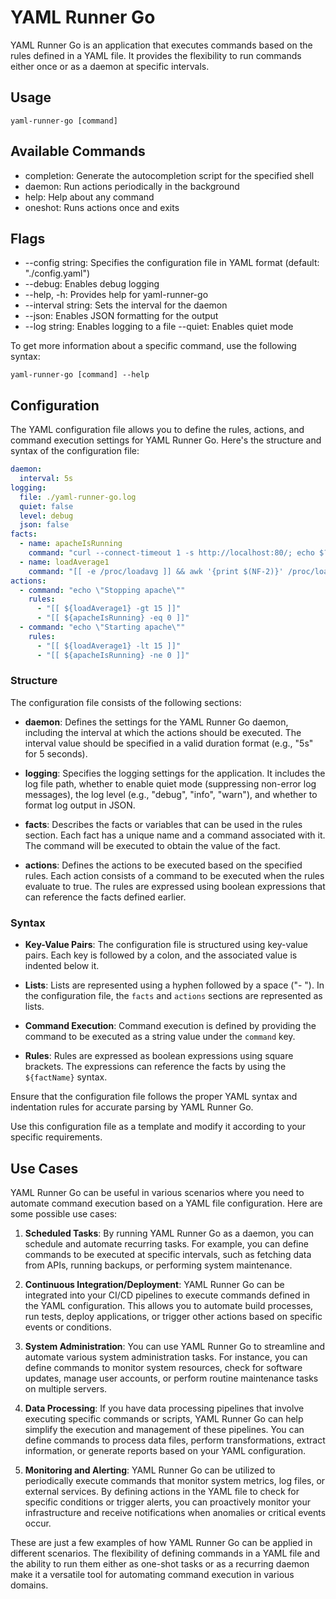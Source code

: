 # YAML Runner Go

YAML Runner Go is an application that executes commands based on the rules defined in a YAML file. It provides the flexibility to run commands either once or as a daemon at specific intervals.

## Usage

`yaml-runner-go [command]`

## Available Commands

* completion: Generate the autocompletion script for the specified shell
* daemon: Run actions periodically in the background
* help: Help about any command
* oneshot: Runs actions once and exits

## Flags

* --config string: Specifies the configuration file in YAML format (default: "./config.yaml")
* --debug: Enables debug logging
* --help, -h: Provides help for yaml-runner-go
* --interval string: Sets the interval for the daemon
* --json: Enables JSON formatting for the output
* --log string: Enables logging to a file
--quiet: Enables quiet mode

To get more information about a specific command, use the following syntax:

`yaml-runner-go [command] --help`

## Configuration

The YAML configuration file allows you to define the rules, actions, and command execution settings for YAML Runner Go. Here's the structure and syntax of the configuration file:

```yaml
daemon:
  interval: 5s
logging:
  file: ./yaml-runner-go.log
  quiet: false
  level: debug
  json: false
facts:
  - name: apacheIsRunning
    command: "curl --connect-timeout 1 -s http://localhost:80/; echo $?;"
  - name: loadAverage1
    command: "[[ -e /proc/loadavg ]] && awk '{print $(NF-2)}' /proc/loadavg | cut -d. -f1 || sysctl -n vm.loadavg | awk '{print $2}' | cut -d, -f1"
actions:
  - command: "echo \"Stopping apache\""
    rules:
      - "[[ ${loadAverage1} -gt 15 ]]"
      - "[[ ${apacheIsRunning} -eq 0 ]]"
  - command: "echo \"Starting apache\""
    rules:
      - "[[ ${loadAverage1} -lt 15 ]]"
      - "[[ ${apacheIsRunning} -ne 0 ]]"
```

### Structure

The configuration file consists of the following sections:

- **daemon**: Defines the settings for the YAML Runner Go daemon, including the interval at which the actions should be executed. The interval value should be specified in a valid duration format (e.g., "5s" for 5 seconds).

- **logging**: Specifies the logging settings for the application. It includes the log file path, whether to enable quiet mode (suppressing non-error log messages), the log level (e.g., "debug", "info", "warn"), and whether to format log output in JSON.

- **facts**: Describes the facts or variables that can be used in the rules section. Each fact has a unique name and a command associated with it. The command will be executed to obtain the value of the fact.

- **actions**: Defines the actions to be executed based on the specified rules. Each action consists of a command to be executed when the rules evaluate to true. The rules are expressed using boolean expressions that can reference the facts defined earlier.

### Syntax

- **Key-Value Pairs**: The configuration file is structured using key-value pairs. Each key is followed by a colon, and the associated value is indented below it.

- **Lists**: Lists are represented using a hyphen followed by a space ("- "). In the configuration file, the `facts` and `actions` sections are represented as lists.

- **Command Execution**: Command execution is defined by providing the command to be executed as a string value under the `command` key.

- **Rules**: Rules are expressed as boolean expressions using square brackets. The expressions can reference the facts by using the `${factName}` syntax.

Ensure that the configuration file follows the proper YAML syntax and indentation rules for accurate parsing by YAML Runner Go.

Use this configuration file as a template and modify it according to your specific requirements.

## Use Cases

YAML Runner Go can be useful in various scenarios where you need to automate command execution based on a YAML file configuration. Here are some possible use cases:

1. **Scheduled Tasks**: By running YAML Runner Go as a daemon, you can schedule and automate recurring tasks. For example, you can define commands to be executed at specific intervals, such as fetching data from APIs, running backups, or performing system maintenance.

2. **Continuous Integration/Deployment**: YAML Runner Go can be integrated into your CI/CD pipelines to execute commands defined in the YAML configuration. This allows you to automate build processes, run tests, deploy applications, or trigger other actions based on specific events or conditions.

3. **System Administration**: You can use YAML Runner Go to streamline and automate various system administration tasks. For instance, you can define commands to monitor system resources, check for software updates, manage user accounts, or perform routine maintenance tasks on multiple servers.

4. **Data Processing**: If you have data processing pipelines that involve executing specific commands or scripts, YAML Runner Go can help simplify the execution and management of these pipelines. You can define commands to process data files, perform transformations, extract information, or generate reports based on your YAML configuration.

5. **Monitoring and Alerting**: YAML Runner Go can be utilized to periodically execute commands that monitor system metrics, log files, or external services. By defining actions in the YAML file to check for specific conditions or trigger alerts, you can proactively monitor your infrastructure and receive notifications when anomalies or critical events occur.

These are just a few examples of how YAML Runner Go can be applied in different scenarios. The flexibility of defining commands in a YAML file and the ability to run them either as one-shot tasks or as a recurring daemon make it a versatile tool for automating command execution in various domains.